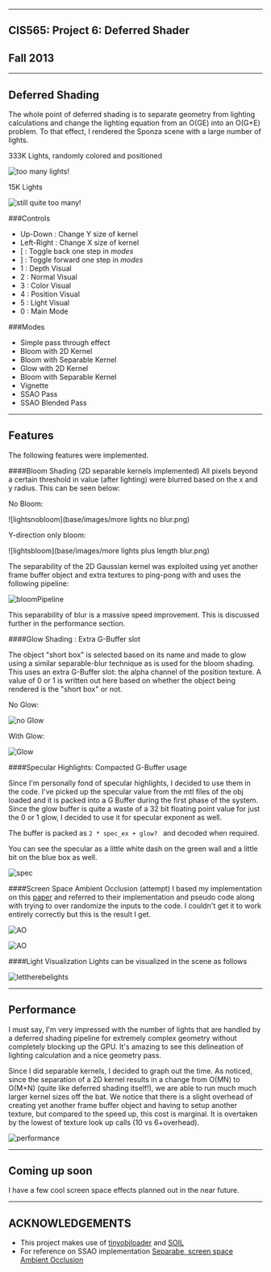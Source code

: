 -------------------------------------------------------------------------------
CIS565: Project 6: Deferred Shader
-------------------------------------------------------------------------------
Fall 2013
-------------------------------------------------------------------------------

---
Deferred Shading
---

The whole point of deferred shading is to separate geometry from lighting calculations and change the lighting equation from an O(GE) into an O(G+E) problem. To that effect, I rendered the Sponza scene with a large number of lights.

333K Lights, randomly colored and positioned

![too many lights!](base/images/crazy333k_noAO.png)

15K Lights

![still quite too many!](base/images/15K_lights.png)

###Controls
* Up-Down : Change Y size of kernel
* Left-Right : Change X size of kernel
* [ : Toggle back one step in *modes*
* ] : Toggle forward one step in *modes*
* 1 : Depth Visual
* 2 : Normal Visual
* 3 : Color Visual
* 4 : Position Visual
* 5 : Light Visual
* 0 : Main Mode

###Modes
* Simple pass through effect
* Bloom with 2D Kernel
* Bloom with Separable Kernel
* Glow with 2D Kernel
* Bloom with Separable Kernel
* Vignette
* SSAO Pass
* SSAO Blended Pass
--- 
Features
---

The following features were implemented.

####Bloom Shading (2D separable kernels implemented)
All pixels beyond a certain threshold in value (after lighting) were blurred based on the x and y radius. This can be seen below:

No Bloom:

![lightsnobloom](base/images/more lights no blur.png)

Y-direction only bloom:

![lightsbloom](base/images/more lights plus length blur.png)

The separability of the 2D Gaussian kernel was exploited using yet another frame buffer object and extra textures to ping-pong with and uses the following pipeline:

![bloomPipeline](base/images/separable.png)

This separability of blur is a massive speed improvement. This is discussed further in the performance section.

####Glow Shading : Extra G-Buffer slot

The object "short box" is selected based on its name and made to glow using a similar separable-blur technique as is used for the bloom shading. This uses an extra G-Buffer slot: the alpha channel of the position texture. A value of 0 or 1 is written out here based on whether the object being rendered is the "short box" or not.

No Glow:

![no Glow](base/images/box_noGlow.png)

With Glow:

![Glow](base/images/box_Glow.png)

####Specular Highlights: Compacted G-Buffer usage

Since I'm personally fond of specular highlights, I decided to use them in the code. I've picked up the specular value from the mtl files of the obj loaded and it is packed into a G Buffer during the first phase of the system. Since the glow buffer is quite a waste of a 32 bit floating point value for just the 0 or 1 glow, I decided to use it for specular exponent as well.

The buffer is packed as ````2 * spec_ex + glow? ```` and decoded when required.

You can see the specular as a little white dash on the green wall and a little bit on the blue box as well.

![spec](base/images/box_specular.png)

####Screen Space Ambient Occlusion (attempt)
I based my implementation on this [paper](http://graphics.cs.williams.edu/papers/SAOHPG12/) and referred to their implementation and pseudo code along with trying to over randomize the inputs to the code. I couldn't get it to work entirely correctly but this is the result I get.

![AO](base/images/AmbientOcclusion.png)

![AO](base/images/AOComp.png)

####Light Visualization
Lights can be visualized in the scene as follows

![lettherebelights](base/images/lightVisualizations.png)

---
Performance
---
I must say, I'm very impressed with the number of lights that are handled by a deferred shading pipeline for extremely complex geometry without completely blocking up the GPU. It's amazing to see this delineation of lighting calculation and a nice geometry pass. 

Since I did separable kernels, I decided to graph out the time. As noticed, since the separation of a 2D kernel results in a change from O(MN) to O(M+N) (quite like deferred shading itself!), we are able to run much much larger kernel sizes off the bat. We notice that there is a slight overhead of creating yet another frame buffer object and having to setup another texture, but compared to the speed up, this cost is marginal. It is overtaken by the lowest of texture look up calls (10 vs 6+overhead).

![performance](base/images/chart.png)

---
Coming up soon
---
I have a few cool screen space effects planned out in the near future.

---
ACKNOWLEDGEMENTS
---
* This project makes use of [tinyobjloader](http://syoyo.github.io/tinyobjloader/) and [SOIL](http://lonesock.net/soil.html)
* For reference on SSAO implementation [Separabe, screen space Ambient Occlusion](http://floored.com/blog/2013/ssao-screen-space-ambient-occlusion.html)

